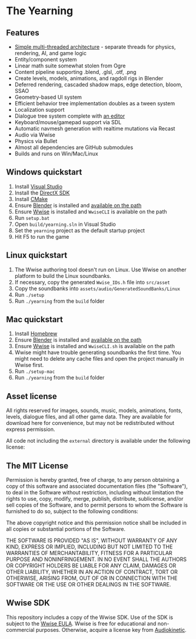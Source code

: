 The Yearning
===========

Features
--------

- [Simple multi-threaded architecture](http://etodd.io/2016/01/12/poor-mans-threading-architecture/) -
separate threads for physics, rendering, AI, and game logic
- Entity/component system
- Linear math suite somewhat stolen from Ogre
- Content pipeline supporting .blend, .glsl, .otf, .png
- Create levels, models, animations, and ragdoll rigs in Blender
- Deferred rendering, cascaded shadow maps, edge detection, bloom, SSAO
- Geometry-based UI system
- Efficient behavior tree implementation doubles as a tween system
- Localization support
- Dialogue tree system complete with [an editor](https://github.com/etodd/dialogger/tree/yearning)
- Keyboard/mouse/gamepad support via SDL
- Automatic navmesh generation with realtime mutations via Recast
- Audio via Wwise
- Physics via Bullet
- Almost all dependencies are GitHub submodules
- Builds and runs on Win/Mac/Linux

Windows quickstart
------------------

1. Install [Visual Studio](https://www.visualstudio.com/en-us/downloads/download-visual-studio-vs.aspx)
2. Install the [DirectX SDK](https://www.microsoft.com/en-us/download/confirmation.aspx?id=6812)
3. Install [CMake](http://www.cmake.org/download/)
4. Ensure [Blender](http://blender.org) is installed and
   [available on the path](http://www.computerhope.com/issues/ch000549.htm)
5. Ensure [Wwise](https://www.audiokinetic.com/) is installed and `WwiseCLI`
is available on the path
6. Run `setup.bat`
7. Open `build/yearning.sln` in Visual Studio
8. Set the `yearning` project as the default startup project
9. Hit F5 to run the game

Linux quickstart
----------------

1. The Wwise authoring tool doesn't run on Linux. Use Wwise on another platform
to build the Linux soundbanks.
2. If necessary, copy the generated `Wwise_IDs.h` file into `src/asset`
3. Copy the soundbanks into `assets/audio/GeneratedSoundBanks/Linux`
4. Run `./setup`
5. Run `./yearning` from the `build` folder

Mac quickstart
--------------

1. Install [Homebrew](http://brew.sh/)
2. Ensure [Blender](http://blender.org) is installed and
   [available on the path](http://www.computerhope.com/issues/ch000549.htm)
3. Ensure [Wwise](https://www.audiokinetic.com/) is installed and `WwiseCLI.sh`
is available on the path
4. Wwise might have trouble generating soundbanks the first time. You might
need to delete any cache files and open the project manually in Wwise first.
5. Run `./setup-mac`
6. Run `./yearning` from the `build` folder

Asset license
-------------

All rights reserved for images, sounds, music, models, animations, fonts,
levels, dialogue files, and all other game data. They are available for
download here for convenience, but may not be redistributed without express
permission.

All code not including the `external` directory is available under the
following license:

The MIT License
---------------

Permission is hereby granted, free of charge, to any person obtaining a copy
of this software and associated documentation files (the "Software"), to deal
in the Software without restriction, including without limitation the rights
to use, copy, modify, merge, publish, distribute, sublicense, and/or sell
copies of the Software, and to permit persons to whom the Software is
furnished to do so, subject to the following conditions:

The above copyright notice and this permission notice shall be included in all
copies or substantial portions of the Software.

THE SOFTWARE IS PROVIDED "AS IS", WITHOUT WARRANTY OF ANY KIND, EXPRESS OR
IMPLIED, INCLUDING BUT NOT LIMITED TO THE WARRANTIES OF MERCHANTABILITY,
FITNESS FOR A PARTICULAR PURPOSE AND NONINFRINGEMENT. IN NO EVENT SHALL THE
AUTHORS OR COPYRIGHT HOLDERS BE LIABLE FOR ANY CLAIM, DAMAGES OR OTHER
LIABILITY, WHETHER IN AN ACTION OF CONTRACT, TORT OR OTHERWISE, ARISING FROM,
OUT OF OR IN CONNECTION WITH THE SOFTWARE OR THE USE OR OTHER DEALINGS IN THE
SOFTWARE.

Wwise SDK
---------

This repository includes a copy of the Wwise SDK. Use of the SDK is subject to
the [Wwise EULA](external/wwise/LICENSE.txt). Wwise is free for educational and
non-commercial purposes. Otherwise, acquire a license key from
[Audiokinetic](https://www.audiokinetic.com/).

